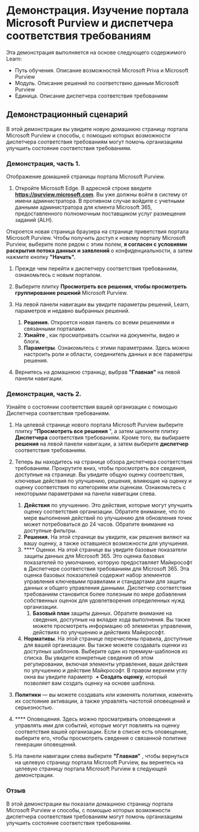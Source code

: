 <!---
---
Демонстрационная версия: "Обзор портала Microsoft Purview и диспетчера соответствия требованиям" Путь обучения/модуль/модуль: "Описание возможностей Microsoft Priva и Microsoft Purview; Модуль 2. Описание решений по соответствию данным Microsoft Purview; Урок 4. Описание диспетчера соответствия требованиям
---
--->

# Демонстрация. Изучение портала Microsoft Purview и диспетчера соответствия требованиям

Эта демонстрация выполняется на основе следующего содержимого Learn:

- Путь обучения. Описание возможностей Microsoft Priva и Microsoft Purview
- Модуль. Описание решений по соответствию данным Microsoft Purview
- Единица. Описание диспетчера соответствия требованиям

## Демонстрационный сценарий

В этой демонстрации вы увидите новую домашнюю страницу портала Microsoft Purview и способы, с помощью которых возможности диспетчера соответствия требованиям могут помочь организациям улучшить состояние соответствия требованиям.

### Демонстрация, часть 1.

Отображение домашней страницы портала Microsoft Purview.

1. Откройте Microsoft Edge. В адресной строке введите **https://purview.microsoft.com**. Вы уже должны войти в систему от имени администратора.  В противном случае войдите с учетными данными администратора для клиента Microsoft 365, предоставленного полномочным поставщиком услуг размещения заданий (ALH).

Откроется новая страница браузера на странице приветствия портала Microsoft Purview.  Чтобы получить доступ к новому порталу Microsoft Purview, выберите поле рядом с этим полем, **я согласен с условиями раскрытия потока данных и заявлений** о конфиденциальности, а затем нажмите кнопку **"Начать".**  

1. Прежде чем перейти к диспетчеру соответствия требованиям, ознакомьтесь с новым порталом.

1. Выберите плитку **Просмотреть все решения, чтобы просмотреть группирование решений** Microsoft Purview.

1. На левой панели навигации вы увидите параметры решений, Learn, параметров и недавно выбранных решений.
    1. **Решения.** Откроется новая панель со всеми решениями и связанными порталами.
    1. **Узнайте** , как просматривать ссылки на документы, видео и блоги.
    1. **Параметры**. Ознакомьтесь с этими параметрами. Здесь можно настроить роли и области, соединитель данных и все параметры решения.

1. Вернитесь на домашнюю страницу, выбрав **"Главная"** на левой панели навигации.

### Демонстрация, часть 2.

Узнайте о состоянии соответствия вашей организации с помощью Диспетчера соответствия требованиям.

1. На целевой странице нового портала Microsoft Purview выберите плитку **"Просмотреть все решения** ", а затем щелкните плитку **Диспетчера** соответствия требованиям. Кроме того, вы выбираете **решения** на левой панели навигации, а затем выберите **диспетчер** соответствия требованиям.

1. Теперь вы находитесь на странице обзора диспетчера соответствия требованиям. Прокрутите вниз, чтобы просмотреть все сведения, доступные на странице.  Вы увидите общую оценку соответствия, ключевые действия по улучшению, решения, влияющие на оценку и оценку соответствия по категориям или оценкам. Ознакомьтесь с некоторыми параметрами на панели навигации слева.
    1. **Действия** по улучшению.  Это действия, которые могут улучшить оценку соответствия организации. Обратите внимание, что по мере выполнения действий по улучшению для обновления точек может потребоваться до 24 часов.  Обратите внимание на доступные фильтры.
    1. **Решения.** На этой странице вы увидите, как решения виляют на вашу оценку, а также оставшиеся возможности для улучшения.
    1. **** Оценки. На этой странице вы увидите базовые показатели защиты данных для Microsoft 365.  Это оценка базовых показателей по умолчанию, которую предоставляет Майкрософт в Диспетчере соответствия требованиям для Microsoft 365.  Эта оценка базовых показателей содержит набор элементов управления ключевыми правилами и стандартами для защиты данных и общего управления данными. Диспетчер соответствия требованиям становится более полезным по мере добавления собственных оценок для удовлетворения определенных нужд организации.
        1. **Базовый план** защиты данных.  Обратите внимание на сведения, доступные на вкладке хода выполнения. Вы также можете просмотреть информацию об элементах управления, действиях по улучшению и действиях Майкрософт.  
    1. **Нормативы**.  На этой странице перечислены правила, доступные для вашей организации. Вы также можете создавать оценки из доступных шаблонов.  Выберите один из премиум-шаблонов из списка.  Вы увидите конкретные сведения об этом регулировании, включая элементы управления, ваши действия по улучшению и действие Майкрософт.  В правом верхнем углу окна вы увидите параметр  **+ Создать оценку**, который позволяет вам создать оценку на основе шаблона.
1. **Политики** — вы можете создавать или изменять политики, изменять их состояние активации, а также управлять частотой оповещений и серьезностью. 
1. **** Оповещения. Здесь можно просматривать оповещения и управлять ими для событий, которые могут повлиять на оценку соответствия вашей организации.  Если в списке есть оповещение, выберите его, чтобы просмотреть сведения о связанной политике генерации оповещений.

1. На панели навигации слева выберите **"Главная"** , чтобы вернуться на целевую страницу портала Microsoft Purview, вы вернетесь на целевую страницу портала Microsoft Purview в следующей демонстрации.

### Отзыв

В этой демонстрации вы показали домашнюю страницу портала Microsoft Purview и способы, с помощью которых возможности диспетчера соответствия требованиям могут помочь организациям улучшить состояние соответствия требованиям.
